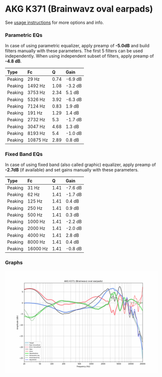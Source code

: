 # AKG K371 (Brainwavz oval earpads)
See [usage instructions](https://github.com/jaakkopasanen/AutoEq#usage) for more options and info.

### Parametric EQs
In case of using parametric equalizer, apply preamp of **-5.0dB** and build filters manually
with these parameters. The first 5 filters can be used independently.
When using independent subset of filters, apply preamp of **-4.8 dB**.

| Type    | Fc       |    Q | Gain    |
|:--------|:---------|:-----|:--------|
| Peaking | 29 Hz    | 0.74 | -6.9 dB |
| Peaking | 1492 Hz  | 1.08 | -3.2 dB |
| Peaking | 3753 Hz  | 2.34 | 5.1 dB  |
| Peaking | 5326 Hz  | 3.92 | -6.3 dB |
| Peaking | 7124 Hz  | 0.83 | 1.9 dB  |
| Peaking | 191 Hz   | 1.29 | 1.4 dB  |
| Peaking | 2732 Hz  | 5.3  | -1.7 dB |
| Peaking | 3047 Hz  | 4.68 | 1.3 dB  |
| Peaking | 8193 Hz  | 5.4  | -1.0 dB |
| Peaking | 10875 Hz | 2.89 | 0.8 dB  |

### Fixed Band EQs
In case of using fixed band (also called graphic) equalizer, apply preamp of **-2.7dB**
(if available) and set gains manually with these parameters.

| Type    | Fc       |    Q | Gain    |
|:--------|:---------|:-----|:--------|
| Peaking | 31 Hz    | 1.41 | -7.6 dB |
| Peaking | 62 Hz    | 1.41 | -1.7 dB |
| Peaking | 125 Hz   | 1.41 | 0.4 dB  |
| Peaking | 250 Hz   | 1.41 | 0.9 dB  |
| Peaking | 500 Hz   | 1.41 | 0.3 dB  |
| Peaking | 1000 Hz  | 1.41 | -2.2 dB |
| Peaking | 2000 Hz  | 1.41 | -2.0 dB |
| Peaking | 4000 Hz  | 1.41 | 2.8 dB  |
| Peaking | 8000 Hz  | 1.41 | 0.4 dB  |
| Peaking | 16000 Hz | 1.41 | -0.8 dB |

### Graphs
![](./AKG%20K371%20(Brainwavz%20oval%20earpads).png)